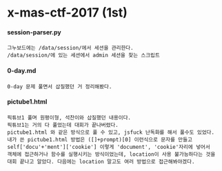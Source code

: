 # x-mas-ctf-2017 (1st)


#### session-parser.py
~~~
그누보드에는 /data/session/에서 세션을 관리한다.
/data/session/에 있는 세션에서 admin 세션을 찾는 스크립트
~~~

#### 0-day.md
~~~
0-day 문제 풀면서 삽질했던 거 정리해봤다.
~~~

#### pictube1.html
~~~
픽튜브1 풀며 원평이형, 석찬이와 삽질했던 내용이다.
픽튜브1는 거의 다 풀었는데 대회가 끝나버렸다.
pictube1.html 와 같은 방식으로 풀 수 있고, jsfuck 난독화를 해서 풀수도 있었다.
내가 쓴 pictube1.html 방법은 ([]+prompt)[0] 이런식으로 문자를 만들고
self['docu'+'ment']['cookie'] 이렇게 'document', 'cookie'자리에 넣어서
객체에 접근하거나 함수를 실행시키는 방식이었는데, location이 사용 불가능하다는 것을
대회 끝나고 알았다. 다음에는 location 말고도 여러 방법으로 접근해봐야겠다.
~~~
